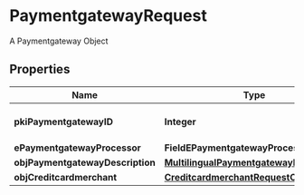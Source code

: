 

# PaymentgatewayRequest

A Paymentgateway Object

## Properties

| Name | Type | Description | Notes |
|------------ | ------------- | ------------- | -------------|
|**pkiPaymentgatewayID** | **Integer** | The unique ID of the Paymentgateway |  [optional] |
|**ePaymentgatewayProcessor** | **FieldEPaymentgatewayProcessor** |  |  |
|**objPaymentgatewayDescription** | [**MultilingualPaymentgatewayDescription**](MultilingualPaymentgatewayDescription.md) |  |  |
|**objCreditcardmerchant** | [**CreditcardmerchantRequestCompound**](CreditcardmerchantRequestCompound.md) |  |  [optional] |



